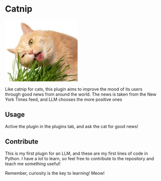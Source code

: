 # Catnip

<!-- [![awesome plugin](https://custom-icon-badges.demolab.com/static/v1?label=&message=awesome+plugin&color=383938&style=for-the-badge&logo=cheshire_cat_ai)](https://)   -->
![catnip](https://github.com/DevPres/catnip/blob/main/catnip.jpeg)


Like catnip for cats, this plugin aims to improve the mood of its users through good news from around the world. The news is taken from the New York Times feed, and LLM chooses the more positive ones

## Usage

Active the plugin in the plugins tab, and ask the cat for good news!

## Contribute

This is my first plugin for an LLM, and these are my first lines of code in Python. I have a lot to learn, so feel free to contribute to the repository and teach me something useful!

Remember, curiosity is the key to learning! Meow!
